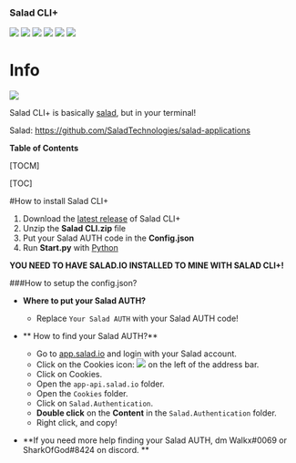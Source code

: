### Salad CLI+

![](https://img.shields.io/github/stars/Walker21390/SaladCLI.svg) ![](https://img.shields.io/github/forks/Walker21390/SaladCLI.svg) ![](https://img.shields.io/github/tag/Walker21390/SaladCLI.svg) ![](https://img.shields.io/github/release/Walker21390/SaladCLI.svg) ![](https://img.shields.io/github/issues/Walker21390/SaladCLI.svg) ![](https://img.shields.io/github/license/Walker21390/SaladCLI.svg)

# Info

![](https://images-ext-1.discordapp.net/external/yqIjShhLc2LS-3pWSlAm90wKf18MTOzYfG37L_IV2_o/https/i.imgur.com/6cnWZhQ.png)

Salad CLI+ is basically [salad](https://github.com/SaladTechnologies/salad-applications "salad"), but in your terminal!

Salad: https://github.com/SaladTechnologies/salad-applications


**Table of Contents**

[TOCM]

[TOC]

#How to install Salad CLI+
1. Download the [latest release](https://github.com/Walker21390/SaladCLI/releases "latest release") of Salad CLI+
2. Unzip the **Salad CLI.zip** file
3. Put your Salad AUTH code in the **Config.json**
4. Run **Start.py** with [Python](https://www.python.org "Python")

**YOU NEED TO HAVE SALAD.IO INSTALLED TO MINE WITH SALAD CLI+!**


###How to setup the config.json?
+ **Where to put your Salad AUTH?**
	* Replace `Your Salad AUTH` with your Salad AUTH code!

+ ** How to find your Salad AUTH?**
	* Go to [app.salad.io](https://app.salad.io "app.salad.io") and login with your Salad account.
	* Click on the Cookies icon: ![](https://images-ext-2.discordapp.net/external/307zW6hU-4O2g0TaCN3VXR29D-byDrPOxcvtV7k5fTs/https/i.imgur.com/rCpRXdW.png) on the left of the address bar.
	* Click on Cookies.
	* Open the `app-api.salad.io` folder.
	* Open the `Cookies` folder.
	* Click on `Salad.Authentication`.
	* **Double click** on the **Content** in the `Salad.Authentication` folder.
	* Right click, and copy!
* **If you need more help finding your Salad AUTH, dm Walkx#0069 or SharkOfGod#8424 on discord. **
